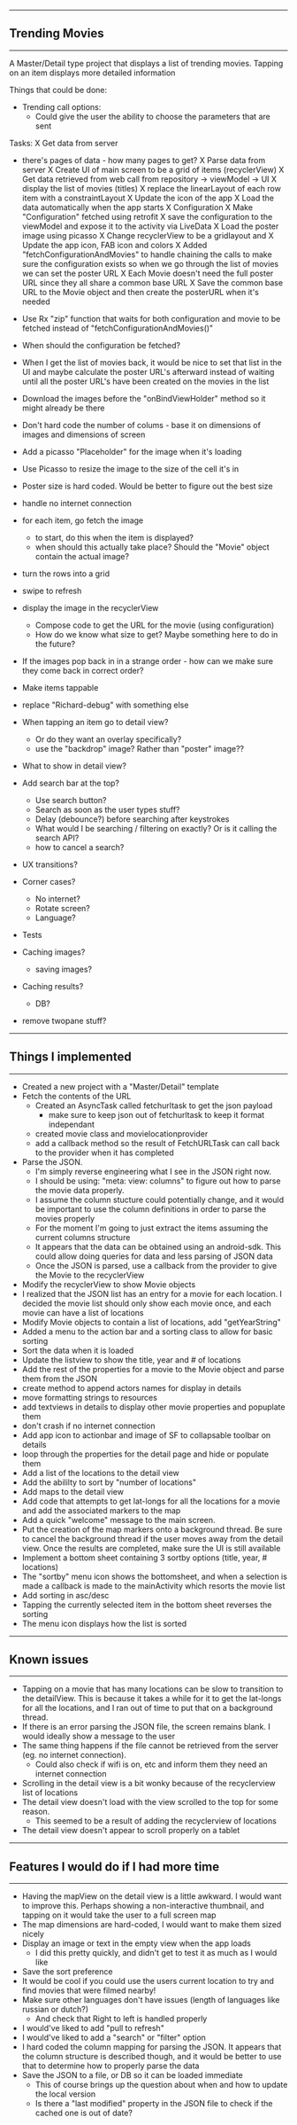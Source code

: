 ---------------------------
## Trending Movies
----------------------------

A Master/Detail type project that displays a list of trending movies.  Tapping on an item displays more detailed information


Things that could be done:
- Trending call options:
  - Could give the user the ability to choose the parameters that are sent

Tasks:
X Get data from server
  - there's pages of data - how many pages to get?
X Parse data from server
X Create UI of main screen to be a grid of items (recyclerView)
X Get data retrieved from web call from repository -> viewModel -> UI
X display the list of movies (titles)
X replace the linearLayout of each row item with a constraintLayout
X Update the icon of the app
X Load the data automatically when the app starts
X Configuration
  X Make "Configuration" fetched using retrofit
  X save the configuration to the viewModel and expose it to the activity via LiveData
X Load the poster image using picasso
X Change recyclerView to be a gridlayout and
X Update the app icon, FAB icon and colors
X Added "fetchConfigurationAndMovies" to handle chaining the calls to make sure the configuration
  exists so when we go through the list of movies we can set the poster URL
X Each Movie doesn't need the full poster URL since they all share a common base URL
  X Save the common base URL to the Movie object and then create the posterURL when it's needed


- Use Rx "zip" function that waits for both configuration and movie to be fetched instead of "fetchConfigurationAndMovies()"
- When should the configuration be fetched?

- When I get the list of movies back, it would be nice to set that list in the UI and maybe calculate the poster URL's afterward
  instead of waiting until all the poster URL's have been created on the movies in the list

- Download the images before the "onBindViewHolder" method so it might already be there

- Don't hard code the number of colums - base it on dimensions of images and dimensions of screen
- Add a picasso "Placeholder" for the image when it's loading
- Use Picasso to resize the image to the size of the cell it's in
- Poster size is hard coded.  Would be better to figure out the best size
- handle no internet connection
- for each item, go fetch the image
  - to start, do this when the item is displayed?
  - when should this actually take place?  Should the "Movie" object contain the actual image?
- turn the rows into a grid
- swipe to refresh
- display the image in the recyclerView
  - Compose code to get the URL for the movie (using configuration)
  - How do we know what size to get?  Maybe something here to do in the future?
- If the images pop back in in a strange order - how can we make sure they come back in correct order?
- Make items tappable
- replace "Richard-debug" with something else
- When tapping an item go to detail view?
  - Or do they want an overlay specifically?
  - use the "backdrop" image?  Rather than "poster" image??
- What to show in detail view?
- Add search bar at the top?
  - Use search button?
  - Search as soon as the user types stuff?
  - Delay (debounce?) before searching after keystrokes
  - What would I be searching / filtering on exactly?  Or is it calling the search API?
  - how to cancel a search?
- UX transitions?
- Corner cases?
  - No internet?
  - Rotate screen?
  - Language?
- Tests
- Caching images?
  - saving images?
- Caching results?
  - DB?
- remove twopane stuff?














----------------------------
## Things I implemented
----------------------------

- Created a new project with a "Master/Detail" template
- Fetch the contents of the URL
  - Created an AsyncTask called fetchurltask to get the json payload
    - make sure to keep json out of fetchurltask to keep it format independant
  - created movie class and movielocationprovider
  - add a callback method so the result of FetchURLTask can call back to the provider when it has completed
- Parse the JSON.
  - I'm simply reverse engineering what I see in the JSON right now.
  - I should be using: "meta: view: columns" to figure out how to parse the movie data properly.
  - I assume the column stucture could potentially change, and it would be important to use the
    column definitions in order to parse the movies properly
  - For the moment I'm going to just extract the items assuming the current columns structure
  - It appears that the data can be obtained using an android-sdk.  This could allow doing queries
    for data and less parsing of JSON data
  - Once the JSON is parsed, use a callback from the provider to give the Movie<List> to the recyclerView
- Modify the recyclerView to show Movie objects
- I realized that the JSON list has an entry for a movie for each location.  I decided the movie list
  should only show each movie once, and each movie can have a list of locations
- Modify Movie objects to contain a list of locations, add "getYearString"
- Added a menu to the action bar and a sorting class to allow for basic sorting
- Sort the data when it is loaded
- Update the listview to show the title, year and # of locations
- Add the rest of the properties for a movie to the Movie object and parse them from the JSON
- create method to append actors names for display in details
- move formatting strings to resources
- add textviews in details to display other movie properties and popuplate them
- don't crash if no internet connection
- Add app icon to actionbar and image of SF to collapsable toolbar on details
- loop through the properties for the detail page and hide or populate them
- Add a list of the locations to the detail view
- Add the abililty to sort by "number of locations"
- Add maps to the detail view
- Add code that attempts to get lat-longs for all the locations for a movie and add the
  associated markers to the map
- Add a quick "welcome" message to the main screen.
- Put the creation of the map markers onto a background thread.  Be sure to cancel the background
  thread if the user moves away from the detail view.  Once the results are completed, make sure
  the UI is still available
- Implement a bottom sheet containing 3 sortby options (title, year, # locations)
- The "sortby" menu icon shows the bottomsheet, and when a selection is made a callback is made to the mainActivity which resorts the movie list
- Add sorting in asc/desc
- Tapping the currently selected item in the bottom sheet reverses the sorting
- The menu icon displays how the list is sorted

----------------------------
## Known issues
----------------------------

- Tapping on a movie that has many locations can be slow to transition to the detailView.  This is because it takes
  a while for it to get the lat-longs for all the locations, and I ran out of time to put that on a background thread.
- If there is an error parsing the JSON file, the screen remains blank.  I would ideally show a message to the user
- The same thing happens if the file cannot be retrieved from the server (eg. no internet connection).
  - Could also check if wifi is on, etc and inform them they need an internet connection
- Scrolling in the detail view is a bit wonky because of the recyclerview list of locations
- The detail view doesn't load with the view scrolled to the top for some reason.
  - This seemed to be a result of adding the recyclerview of locations
- The detail view doesn't appear to scroll properly on a tablet

----------------------------
## Features I would do if I had more time
----------------------------

- Having the mapView on the detail view is a little awkward.  I would want to improve this.  Perhaps
  showing a non-interactive thumbnail, and tapping on it would take the user to a full screen map
- The map dimensions are hard-coded, I would want to make them sized nicely
- Display an image or text in the empty view when the app loads
  - I did this pretty quickly, and didn't get to test it as much as I would like
- Save the sort preference
- It would be cool if you could use the users current location to try and find movies that were
  filmed nearby!
- Make sure other languages don't have issues (length of languages like russian or dutch?)
  - And check that Right to left is handled properly
- I would've liked to add "pull to refresh"
- I would've liked to add a "search" or "filter" option
- I hard coded the column mapping for parsing the JSON.  It appears that the column structure is
  described though, and it would be better to use that to determine how to properly parse the data
- Save the JSON to a file, or DB so it can be loaded immediate
  - This of course brings up the question about when and how to update the local version
  - Is there a "last modified" property in the JSON file to check if the cached one is out of date?

